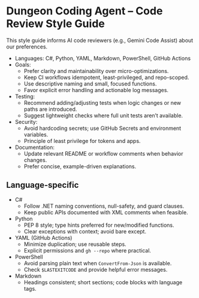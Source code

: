 # Dungeon Coding Agent – Code Review Style Guide

This style guide informs AI code reviewers (e.g., Gemini Code Assist) about our preferences.

- Languages: C#, Python, YAML, Markdown, PowerShell, GitHub Actions
- Goals:
  - Prefer clarity and maintainability over micro-optimizations.
  - Keep CI workflows idempotent, least-privileged, and repo-scoped.
  - Use descriptive naming and small, focused functions.
  - Favor explicit error handling and actionable log messages.
- Testing:
  - Recommend adding/adjusting tests when logic changes or new paths are introduced.
  - Suggest lightweight checks where full unit tests aren’t available.
- Security:
  - Avoid hardcoding secrets; use GitHub Secrets and environment variables.
  - Principle of least privilege for tokens and apps.
- Documentation:
  - Update relevant README or workflow comments when behavior changes.
  - Prefer concise, example-driven explanations.

## Language-specific

- C#
  - Follow .NET naming conventions, null-safety, and guard clauses.
  - Keep public APIs documented with XML comments when feasible.
- Python
  - PEP 8 style; type hints preferred for new/modified functions.
  - Clear exceptions with context; avoid bare except.
- YAML (GitHub Actions)
  - Minimize duplication; use reusable steps.
  - Explicit permissions and `gh --repo` where practical.
- PowerShell
  - Avoid parsing plain text when `ConvertFrom-Json` is available.
  - Check `$LASTEXITCODE` and provide helpful error messages.
- Markdown
  - Headings consistent; short sections; code blocks with language tags.
